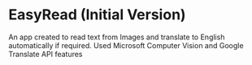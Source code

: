 # EasyRead (Initial Version)
An app created to read text from Images and translate to English automatically if required. Used Microsoft Computer Vision and Google Translate API features
